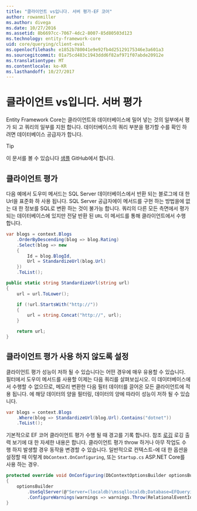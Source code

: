 ```yaml
---
title: "클라이언트 vs입니다. 서버 평가-EF 코어"
author: rowanmiller
ms.author: divega
ms.date: 10/27/2016
ms.assetid: 8b6697cc-7067-4dc2-8007-85d80503d123
ms.technology: entity-framework-core
uid: core/querying/client-eval
ms.openlocfilehash: e1852b780041e9e92fb4d25129175346e3a601a3
ms.sourcegitcommit: 01a75cd483c1943ddd6f82af971f07abde20912e
ms.translationtype: MT
ms.contentlocale: ko-KR
ms.lasthandoff: 10/27/2017
---
```

# <a name="client-vs-server-evaluation"></a>클라이언트 vs입니다. 서버 평가

Entity Framework Core는 클라이언트와 데이터베이스에 밀어 넣는 것의 일부에서 평가 되 고 쿼리의 일부를 지원 합니다. 데이터베이스의 쿼리 부분을 평가할 수를 확인 하려면 데이터베이스 공급자가 합니다.

> [!TIP]  
> 이 문서를 볼 수 있습니다 [샘플](https://github.com/aspnet/EntityFramework.Docs/tree/master/samples/core/Querying) GitHub에서 합니다.

## <a name="client-evaluation"></a>클라이언트 평가

다음 예에서 도우미 메서드는 SQL Server 데이터베이스에서 반환 되는 블로그에 대 한 Url을 표준화 하 사용 됩니다. SQL Server 공급자에이 메서드를 구현 하는 방법을에 없는 대 한 정보를 SQL로 변환 하는 것이 불가능 합니다. 쿼리의 다른 모든 측면에서 평가 되는 데이터베이스에 있지만 전달 반환 된 `URL` 이 메서드를 통해 클라이언트에서 수행 합니다.

<!-- [!code-csharp[Main](samples/core/Querying/Querying/ClientEval/Sample.cs?highlight=6)] -->
``` csharp
var blogs = context.Blogs
    .OrderByDescending(blog => blog.Rating)
    .Select(blog => new
    {
        Id = blog.BlogId,
        Url = StandardizeUrl(blog.Url)
    })
    .ToList();
```

<!-- [!code-csharp[Main](samples/core/Querying/Querying/ClientEval/Sample.cs)] -->
``` csharp
public static string StandardizeUrl(string url)
{
    url = url.ToLower();

    if (!url.StartsWith("http://"))
    {
        url = string.Concat("http://", url);
    }

    return url;
}
```

## <a name="disabling-client-evaluation"></a>클라이언트 평가 사용 하지 않도록 설정

클라이언트 평가 성능이 저하 될 수 있습니다는 어떤 경우에 매우 유용할 수 있습니다. 필터에서 도우미 메서드를 사용할 이제는 다음 쿼리를 살펴보십시오. 이 데이터베이스에서 수행할 수 없으므로, 메모리 변환한 다음 필터 데이터를 끌어온 모든 클라이언트에 적용 됩니다. 에 해당 데이터의 양을 필터링, 데이터의 양에 따라이 성능이 저하 될 수 있습니다.

<!-- [!code-csharp[Main](samples/core/Querying/Querying/ClientEval/Sample.cs)] -->
``` csharp
var blogs = context.Blogs
    .Where(blog => StandardizeUrl(blog.Url).Contains("dotnet"))
    .ToList();
```

기본적으로 EF 코어 클라이언트 평가 수행 될 때 경고를 기록 합니다. 참조 [로깅](../miscellaneous/logging.md) 로깅 출력 보기에 대 한 자세한 내용은 합니다. 클라이언트 평가 throw 하거나 아무 작업도 수행 하지 발생할 경우 동작을 변경할 수 있습니다. 일반적으로 컨텍스트-에 대 한 옵션을 설정할 때 이렇게 `DbContext.OnConfiguring`, 또는 `Startup.cs` ASP.NET Core를 사용 하는 경우.

<!-- [!code-csharp[Main](samples/core/Querying/Querying/ClientEval/ThrowOnClientEval/BloggingContext.cs?highlight=5)] -->
``` csharp
protected override void OnConfiguring(DbContextOptionsBuilder optionsBuilder)
{
    optionsBuilder
        .UseSqlServer(@"Server=(localdb)\mssqllocaldb;Database=EFQuerying;Trusted_Connection=True;")
        .ConfigureWarnings(warnings => warnings.Throw(RelationalEventId.QueryClientEvaluationWarning));
}
```
